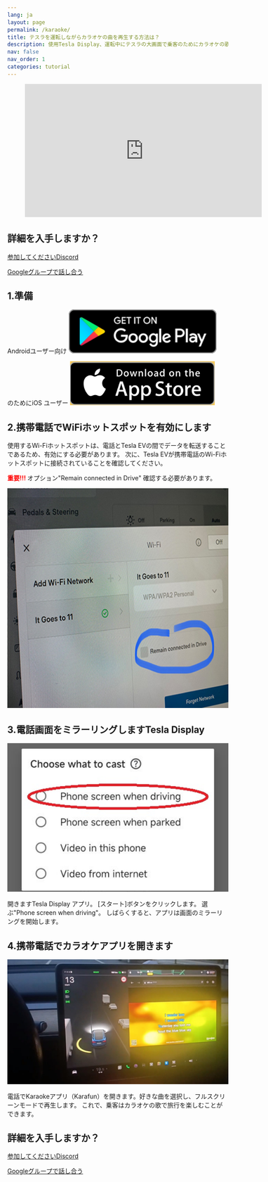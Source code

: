 ```yaml
---
lang: ja
layout: page
permalink: /karaoke/
title: テスラを運転しながらカラオケの曲を再生する方法は？
description: 使用Tesla Display、運転中にテスラの大画面で乗客のためにカラオケの歌を演奏できます。
nav: false
nav_order: 1
categories: tutorial
---
```

<!-- _pages/youtube.md -->

<!-- blank line -->
<figure class="video-container">
  <iframe width="540" height="303" src="https://www.youtube.com/embed/Xm1HxtMc7p8" frameborder="0" allowfullscreen="true"> </iframe>
</figure>
<!-- blank line -->

## 詳細を入手しますか？
<p> <a href ="https://discord.gg/Tvbs9uWcN9" ターゲット="_blank">参加してくださいDiscord</a> </p>
<p> <a href ="https://groups.google.com/g/tesla-display" ターゲット="_blank"> Googleグループで話し合う</a> </p>

## 1.準備
Androidユーザー向け
<a id ="googleplay" href ="https://play.google.com/store/apps/details?id=io.github.blackpill.tesladisplay&referrer=utm_source%3Dgithub%26utm_medium%3Dorganic">
<img src="/assets/img/google-play-badge.svg" height="100px">
</a>

のためにiOS ユーザー
<a id ="appstore" href ="https://apps.apple.com/app/tesdisplay-screen-mirror/id6469987744">
<img src="/assets/img/app-store-badge.png" height="100px">
</a>

## 2.携帯電話でWiFiホットスポットを有効にします
<p>使用するWi-Fiホットスポットは、電話とTesla EVの間でデータを転送することであるため、有効にする必要があります。
次に、Tesla EVが携帯電話のWi-Fiホットスポットに接続されていることを確認してください。</p>
<p><span style="color: red"> <b>重要!!! </b></span> オプション"Remain connected in Drive" 確認する必要があります。</p>
<img src="/assets/img/wifi-connected.jpg" height="500px"></a>

## 3.電話画面をミラーリングしますTesla Display
<p style="text-align: center;">
<img src="/assets/img/phone-screen.jpg" alt="The start choice of Tesla Display app for playing karaoke songs" width="540px">
</p>
開きますTesla Display アプリ。
[スタート]ボタンをクリックします。
選ぶ"Phone screen when driving"。
しばらくすると、アプリは画面のミラーリングを開始します。

## 4.携帯電話でカラオケアプリを開きます
<p style="text-align: center;">
<img src="/assets/img/karaoke-on-screen.jpg" alt="The screenshot of playing karaoke songs on Tesla's screen" width="540px">
</p>
電話でKaraokeアプリ（Karafun）を開きます。好きな曲を選択し、フルスクリーンモードで再生します。
これで、乗客はカラオケの歌で旅行を楽しむことができます。

## 詳細を入手しますか？
<p> <a href ="https://discord.gg/Tvbs9uWcN9" ターゲット="_blank">参加してくださいDiscord</a> </p>
<p> <a href ="https://groups.google.com/g/tesla-display" ターゲット="_blank"> Googleグループで話し合う</a> </p>

